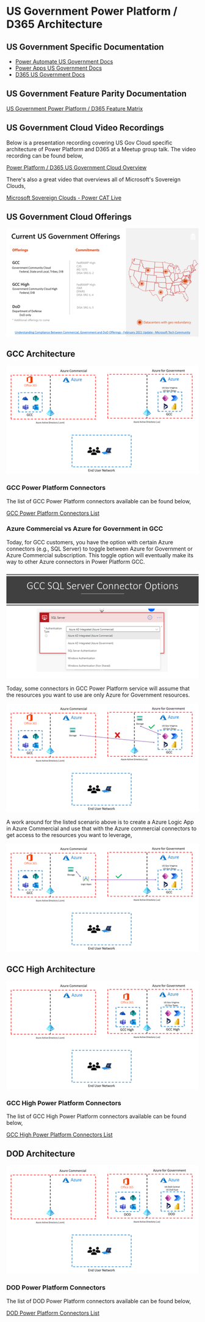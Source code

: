 # US Government Power Platform / D365 Architecture

## US Government Specific Documentation

* [Power Automate US Government Docs](https://docs.microsoft.com/en-us/power-automate/us-govt)
* [Power Apps US Government Docs](https://docs.microsoft.com/en-us/power-platform/admin/powerapps-us-government)
* [D365 US Government Docs](https://docs.microsoft.com/en-us/power-platform/admin/microsoft-dynamics-365-government)

## US Government Feature Parity Documentation

[US Government Power Platform / D365 Feature Matrix](https://aka.ms/BAPFunctionalParity)

## US Government Cloud Video Recordings
Below is a presentation recording covering US Gov Cloud specific architecture of Power Platform and D365 at a Meetup group talk.  The video recording can be found below,

[Power Platform / D365 US Government Cloud Overview](https://www.youtube.com/watch?v=027gVhqt1l0&t=101s)

There's also a great video that overviews all of Microsoft's Sovereign Clouds,

[Microsoft Sovereign Clouds - Power CAT Live](https://www.youtube.com/watch?v=DMg3uQ5EFLI)

## US Government Cloud Offerings

![Gov Cloud Overview](files/Slide1.PNG)

## GCC Architecture
![GCC Overview](files/Slide2.PNG)

### GCC Power Platform Connectors
The list of GCC Power Platform connectors available can be found below,

[GCC Power Platform Connectors List](https://gov.flow.microsoft.us/en-us/connectors/)

### Azure Commercial vs Azure for Government in GCC

Today, for GCC customers, you have the option with certain Azure connectors (e.g., SQL Server) to toggle between Azure for Government or Azure Commercial subscription.  This toggle option will eventually make its way to other Azure connectors in Power Platform GCC.

![GCC SQL Server Connector](files/Slide7.PNG)

Today, some connectors in GCC Power Platform service will assume that the resources you want to use are only Azure for Government resources.

![GCC Connectors](files/Slide5.PNG)

A work around for the listed scenario above is to create a Azure Logic App in Azure Commercial and use that with the Azure commercial connectors to get access to the resources you want to leverage,

![GCC Connector Work Around](files/Slide6.PNG)

## GCC High Architecture
![GCC High Overview](files/Slide3.PNG)

### GCC High Power Platform Connectors
The list of GCC High Power Platform connectors available can be found below,

[GCC High Power Platform Connectors List](https://high.flow.microsoft.us/en-us/connectors/)

## DOD Architecture
![DOD Overview](files/Slide4.PNG)

### DOD Power Platform Connectors
The list of DOD Power Platform connectors available can be found below,

[DOD Power Platform Connectors List](https://flow.appsplatform.us/en-us/connectors/)
